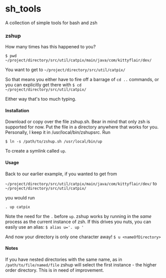 # sh_tools
A collection of simple tools for bash and zsh

### zshup
How many times has this happened to you?

`$ pwd`
`~/project/directory/src/util/catpix/main/java/com/kittyflair/dev/`

You want to get to
`~/project/directory/src/util/catpix/`

So that means you either have to fire off a barrage of `cd ..` commands, or you can explicitly get there with
`$ cd ~/project/directory/src/util/catpix/`

Either way that's too much typing. 

#### Installation ####
Download or copy over the file zshup.sh. Bear in mind that only zsh is supported for now. Put the file in a directory anywhere that works for you. Personally, I keep it in /usr/local/bin/zshupsrc. Run

`$ ln -s /path/to/zshup.sh /usr/local/bin/up`

To create a symlink called `up`.

#### Usage ####
Back to our earlier example, if you wanted to get from

`~/project/directory/src/util/catpix/main/java/com/kittyflair/dev/`
to
`~/project/directory/src/util/catpix/`

you would run

`. up catpix`

Note the need for the `.` before `up`. zshup works by running in the *same* process as the current instance of zsh. If this drives you nuts, you can easily use an alias:
`$ alias u='. up '`

And now your directory is only one character away!
`$ u <nameOfDirectory>`

#### Notes ####
If you have nested directories with the same name, as in
`/path/to/file/named/file`
zshup will select the first instance - the higher order directory. This is in need of improvement.




